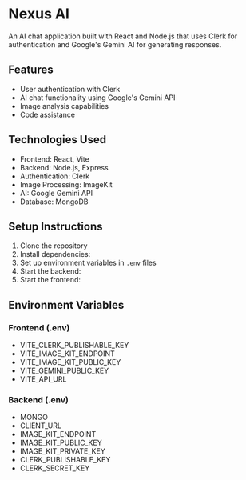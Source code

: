 # Nexus AI

An AI chat application built with React and Node.js that uses Clerk for authentication and Google's Gemini AI for generating responses.

## Features

- User authentication with Clerk
- AI chat functionality using Google's Gemini API
- Image analysis capabilities
- Code assistance

## Technologies Used

- Frontend: React, Vite
- Backend: Node.js, Express
- Authentication: Clerk
- Image Processing: ImageKit
- AI: Google Gemini API
- Database: MongoDB

## Setup Instructions

1. Clone the repository
2. Install dependencies:
3. Set up environment variables in `.env` files
4. Start the backend:
5. Start the frontend:


## Environment Variables

### Frontend (.env)
- VITE_CLERK_PUBLISHABLE_KEY
- VITE_IMAGE_KIT_ENDPOINT
- VITE_IMAGE_KIT_PUBLIC_KEY
- VITE_GEMINI_PUBLIC_KEY
- VITE_API_URL

### Backend (.env)
- MONGO
- CLIENT_URL
- IMAGE_KIT_ENDPOINT
- IMAGE_KIT_PUBLIC_KEY
- IMAGE_KIT_PRIVATE_KEY
- CLERK_PUBLISHABLE_KEY
- CLERK_SECRET_KEY
